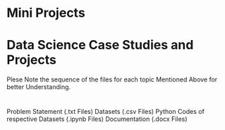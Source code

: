 # Mini Projects

# Data Science Case Studies and Projects

Plese Note the sequence of the files for each topic Mentioned Above for better Understanding.
# 
Problem Statement (.txt Files) Datasets (.csv Files) Python Codes of respective Datasets (.ipynb Files) Documentation (.docx Files)
